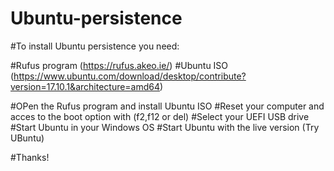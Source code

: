 # Ubuntu-persistence

#To install Ubuntu persistence you need:

#Rufus program (https://rufus.akeo.ie/)
#Ubuntu ISO (https://www.ubuntu.com/download/desktop/contribute?version=17.10.1&architecture=amd64)

#OPen the Rufus program and install Ubuntu ISO
#Reset your computer and acces to the boot option with (f2,f12 or del) 
#Select your UEFI USB drive
#Start Ubuntu in your Windows OS
#Start Ubuntu with the live version (Try UBuntu)

#Thanks!

